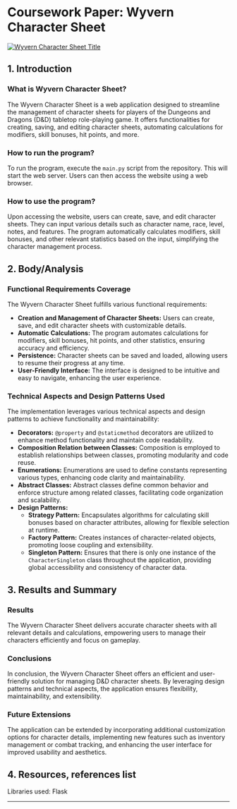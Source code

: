 # Coursework Paper: Wyvern Character Sheet

[![Wyvern Character Sheet Title](https://i.ibb.co/R6ZYbQC/2024-05-17-043257679.png)](https://ibb.co/C9Nm8Vn)


## 1. Introduction

### What is Wyvern Character Sheet?

The Wyvern Character Sheet is a web application designed to streamline the management of character sheets for players of the Dungeons and Dragons (D&D) tabletop role-playing game. It offers functionalities for creating, saving, and editing character sheets, automating calculations for modifiers, skill bonuses, hit points, and more.

### How to run the program?

To run the program, execute the `main.py` script from the repository. This will start the web server. Users can then access the website using a web browser.

### How to use the program?

Upon accessing the website, users can create, save, and edit character sheets. They can input various details such as character name, race, level, notes, and features. The program automatically calculates modifiers, skill bonuses, and other relevant statistics based on the input, simplifying the character management process.

## 2. Body/Analysis

### Functional Requirements Coverage

The Wyvern Character Sheet fulfills various functional requirements:

- **Creation and Management of Character Sheets:** Users can create, save, and edit character sheets with customizable details.
- **Automatic Calculations:** The program automates calculations for modifiers, skill bonuses, hit points, and other statistics, ensuring accuracy and efficiency.
- **Persistence:** Character sheets can be saved and loaded, allowing users to resume their progress at any time.
- **User-Friendly Interface:** The interface is designed to be intuitive and easy to navigate, enhancing the user experience.

### Technical Aspects and Design Patterns Used

The implementation leverages various technical aspects and design patterns to achieve functionality and maintainability:

- **Decorators:** `@property` and `@staticmethod` decorators are utilized to enhance method functionality and maintain code readability.
- **Composition Relation between Classes:** Composition is employed to establish relationships between classes, promoting modularity and code reuse.
- **Enumerations:** Enumerations are used to define constants representing various types, enhancing code clarity and maintainability.
- **Abstract Classes:** Abstract classes define common behavior and enforce structure among related classes, facilitating code organization and scalability.
- **Design Patterns:**
  - **Strategy Pattern:** Encapsulates algorithms for calculating skill bonuses based on character attributes, allowing for flexible selection at runtime.
  - **Factory Pattern:** Creates instances of character-related objects, promoting loose coupling and extensibility.
  - **Singleton Pattern:** Ensures that there is only one instance of the `CharacterSingleton` class throughout the application, providing global accessibility and consistency of character data.

## 3. Results and Summary

### Results

The Wyvern Character Sheet delivers accurate character sheets with all relevant details and calculations, empowering users to manage their characters efficiently and focus on gameplay.

### Conclusions

In conclusion, the Wyvern Character Sheet offers an efficient and user-friendly solution for managing D&D character sheets. By leveraging design patterns and technical aspects, the application ensures flexibility, maintainability, and extensibility.

### Future Extensions

The application can be extended by incorporating additional customization options for character details, implementing new features such as inventory management or combat tracking, and enhancing the user interface for improved usability and aesthetics.

## 4. Resources, references list

Libraries used: Flask

---
